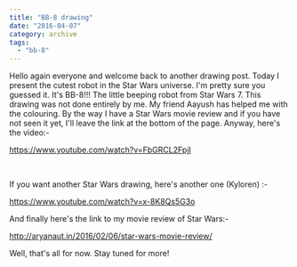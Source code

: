 ```yaml
---
title: "BB-8 drawing"
date: "2016-04-07"
category: archive
tags: 
  - "bb-8"
---
```


Hello again everyone and welcome back to another drawing post. Today I present the cutest robot in the Star Wars universe. I'm pretty sure you guessed it. It's BB-8!!! The little beeping robot from Star Wars 7. This drawing was not done entirely by me. My friend Aayush has helped me with the colouring. By the way I have a Star Wars movie review and if you have not seen it yet, I'll leave the link at the bottom of the page. Anyway, here's the video:-

https://www.youtube.com/watch?v=FbGRCL2FpjI

 

If you want another Star Wars drawing, here's another one (Kyloren) :-

https://www.youtube.com/watch?v=x-8K8Qs5G3o

And finally here's the link to my movie review of Star Wars:-

http://aryanaut.in/2016/02/06/star-wars-movie-review/

Well, that's all for now. Stay tuned for more!
